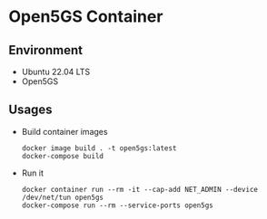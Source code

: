 # Open5GS Container

## Environment
* Ubuntu 22.04 LTS
* Open5GS

## Usages
* Build container images
  ```console
  docker image build . -t open5gs:latest
  docker-compose build
  ```
* Run it
  ```console
  docker container run --rm -it --cap-add NET_ADMIN --device /dev/net/tun open5gs
  docker-compose run --rm --service-ports open5gs
  ```
